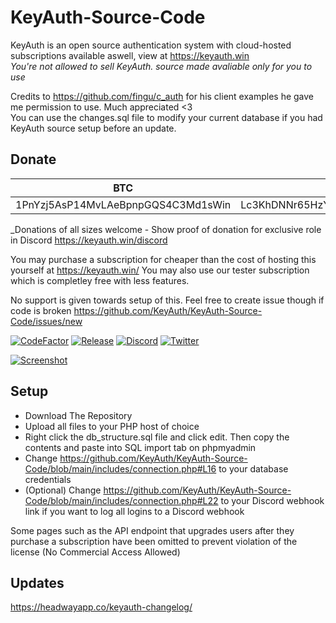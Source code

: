 # KeyAuth-Source-Code
KeyAuth is an open source authentication system with cloud-hosted subscriptions available aswell, view at https://keyauth.win
<br>
*You're not allowed to sell KeyAuth. source made avaliable only for you to use*

Credits to https://github.com/fingu/c_auth for his client examples he gave me permission to use. Much appreciated <3
<br>
You can use the changes.sql file to modify your current database if you had KeyAuth source setup before an update.
## Donate ##
|BTC|ETH|LTC|
|---|---|---|
|1PnYzj5AsP14MvLAeBpnpGQS4C3Md1sWin|Lc3KhDNNr65HzYGzQajfYCprJRLaGkKiHz|0xC4ED0251eC83Ab95cd634D0aaAE79942720A1F4d|

_Donations of all sizes welcome - Show proof of donation for exclusive role in Discord https://keyauth.win/discord

You may purchase a subscription for cheaper than the cost of hosting this yourself at https://keyauth.win/
You may also use our tester subscription which is completley free with less features.

No support is given towards setup of this. Feel free to create issue though if code is broken https://github.com/KeyAuth/KeyAuth-Source-Code/issues/new

[![CodeFactor](https://www.codefactor.io/repository/github/keyauth/keyauth-source-code/badge)](https://www.codefactor.io/repository/github/keyauth/keyauth-source-code)
[![Release](https://img.shields.io/github/v/release/KeyAuth/KeyAuth-Source-Code?label=Release&color=brightgreen&cacheSeconds=3600)](https://github.com/KeyAuth/KeyAuth-Source-Code/releases/latest)
[![Discord](https://img.shields.io/discord/824397012685291520?label=Discord&cacheSeconds=3600)](https://discord.gg/UNk3MphscB)
[![Twitter](https://img.shields.io/twitter/follow/KeyAuth?cacheSeconds=3600)](https://twitter.com/KeyAuth)

[![Screenshot](https://i.imgur.com/PceOYKw.png)](https://keyauth.win)

## Setup ##

- Download The Repository
- Upload all files to your PHP host of choice
- Right click the db_structure.sql file and click edit. Then copy the contents and paste into SQL import tab on phpmyadmin
- Change https://github.com/KeyAuth/KeyAuth-Source-Code/blob/main/includes/connection.php#L16 to your database credentials
- (Optional) Change https://github.com/KeyAuth/KeyAuth-Source-Code/blob/main/includes/connection.php#L22 to your Discord webhook link if you want to log all logins to a Discord webhook

Some pages such as the API endpoint that upgrades users after they purchase a subscription have been omitted to prevent violation of the license (No Commercial Access Allowed)

## Updates ##

https://headwayapp.co/keyauth-changelog/

